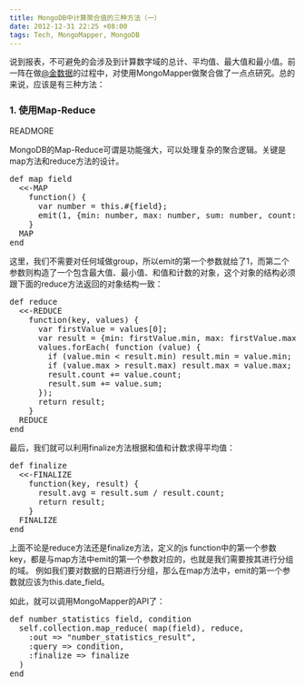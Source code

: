 ```yaml
---
title: MongoDB中计算聚合值的三种方法（一）
date: 2012-12-31 22:25 +08:00
tags: Tech, MongoMapper, MongoDB
---
```


说到报表，不可避免的会涉及到计算数字域的总计、平均值、最大值和最小值。前一阵在做<a href="http://weibo.com/u/3166713675" target="_blank">@金数据</a>的过程中，对使用MongoMapper做聚合做了一点点研究。总的来说，应该是有三种方法：

<h3>1. 使用Map-Reduce</h3>
READMORE

MongoDB的Map-Reduce可谓是功能强大，可以处理复杂的聚合逻辑。关键是map方法和reduce方法的设计。
<pre>
def map field
  &lt;&lt;-MAP
    function() {
      var number = this.#{field};
      emit(1, {min: number, max: number, sum: number, count: 1});
    }
  MAP
end
</pre>
这里，我们不需要对任何域做group，所以emit的第一个参数就给了1，而第二个参数则构造了一个包含最大值、最小值、和值和计数的对象，这个对象的结构必须跟下面的reduce方法返回的对象结构一致：
<pre>
def reduce
  &lt;&lt;-REDUCE
    function(key, values) {
      var firstValue = values[0];
      var result = {min: firstValue.min, max: firstValue.max, sum: 0, count: 0};
      values.forEach( function (value) {
        if (value.min &lt; result.min) result.min = value.min;
        if (value.max &gt; result.max) result.max = value.max;
        result.count += value.count;
        result.sum += value.sum;
      });
      return result;
    }
  REDUCE
end
</pre>
最后，我们就可以利用finalize方法根据和值和计数求得平均值：
<pre>
def finalize
  &lt;&lt;-FINALIZE
    function(key, result) {
      result.avg = result.sum / result.count;
      return result;
    }
  FINALIZE
end
</pre>

上面不论是reduce方法还是finalize方法，定义的js function中的第一个参数key，都是与map方法中emit的第一个参数对应的，也就是我们需要按其进行分组的域。
例如我们要对数据的日期进行分组，那么在map方法中，emit的第一个参数就应该为this.date_field。

如此，就可以调用MongoMapper的API了：
<pre>
def number_statistics field, condition
  self.collection.map_reduce( map(field), reduce,
    :out =&gt; "number_statistics_result",
    :query =&gt; condition,
    :finalize =&gt; finalize
  )
end
</pre>